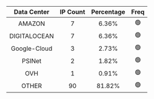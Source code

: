 | Data Center | IP Count | Percentage | Freq |
|:------------:|:--------:|:-----------:|:-----:|
| AMAZON | 7 | 6.36% | 🟢 |
| DIGITALOCEAN | 7 | 6.36% | 🟢 |
| Google-Cloud | 3 | 2.73% | 🟢 |
| PSINet | 2 | 1.82% | 🟢 |
| OVH | 1 | 0.91% | 🟢 |
| OTHER | 90 | 81.82% | 🟢 |